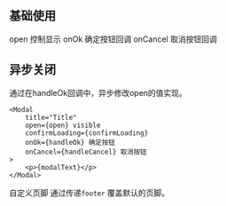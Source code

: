 ## 基础使用
open 控制显示
onOk 确定按钮回调
onCancel 取消按钮回调

## 异步关闭
通过在handleOk回调中，异步修改open的值实现。
```
<Modal
	title="Title"
	open={open} visible
	confirmLoading={confirmLoading}
	onOk={handleOk} 确定按钮
	onCancel={handleCancel} 取消按钮
>
	<p>{modalText}</p>
</Modal>
```

自定义页脚
通过传递`footer` 覆盖默认的页脚。
<!--stackedit_data:
eyJoaXN0b3J5IjpbLTg5MDEwMzQwLC0xNzc1NDc2ODM5XX0=
-->